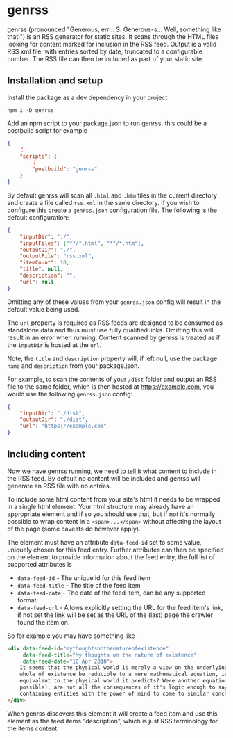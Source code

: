 # genrss

genrss (pronounced "Generous, err... S. Generous-s... Well, something like that!") is an RSS generator for static sites. It scans through the HTML files looking for content marked for inclusion in the RSS feed. Output is a valid RSS xml file, with entries sorted by date, truncated to a configurable number. The RSS file can then be included as part of your static site.

## Installation and setup

Install the package as a dev dependency in your project

```
npm i -D genrss
```

Add an npm script to your package.json to run genrss, this could be a postbuild script for example
```json
{
    ⋮
    "scripts": {
        ⋮
        "postbuild": "genrss"
    }
}
```

By default genrss will scan all `.html` and `.htm` files in the current directory and create a file called `rss.xml` in the same directory. If you wish to configure this create a `genrss.json` configuration file. The following is the default configuration:
```json
{
    "inputDir": "./",
    "inputFiles": ["**/*.html", "**/*.htm"],
    "outputDir": "./",
    "outputFile": "rss.xml",
    "itemCount": 10,
    "title": null,
    "description": "",
    "url": null
}
```
Omitting any of these values from your `genrss.json` config will result in the default value being used.

The `url` property is required as RSS feeds are designed to be consumed as standalone data and thus must use fully qualified links. Omitting this will result in an error when running. Content scanned by genrss is treated as if the `inputDir` is hosted at the `url`.

Note, the `title` and `description` property will, if left null, use the package `name` and `description` from your package.json. 


For example, to scan the contents of your `/dist` folder and output an RSS file to the same folder, which is then hosted at https://example.com, you would use the following `genrss.json` config:
```json
{
    "inputDir": "./dist",
    "outputDir": "./dist",
    "url": "https://example.com"
}
```
## Including content

Now we have genrss running, we need to tell it what content to include in the RSS feed. By default no content will be included and genrss will generate an RSS file with no entries.

To include some html content from your site's html it needs to be wrapped in a single html element. Your html structure may already have an appropriate element and if so you should use that, but if not it's normally possible to wrap content in a `<span>...</span>` without affecting the layout of the page (some caveats do however apply).

The element must have an attribute `data-feed-id` set to some value, uniquely chosen for this feed entry. Further attributes can then be specified on the element to provide information about the feed entry, the full list of supported attributes is

* `data-feed-id` - The unique id for this feed item
* `data-feed-title` - The title of the feed item
* `data-feed-date` - The date of the feed item, can be any supported format
* `data-feed-url` - Allows explicitly setting the URL for the feed item's link, if not set the link will be set as the URL of the (last) page the crawler found the item on.

So for example you may have something like

```html
<div data-feed-id="mythoughtsonthenatureofexistence" 
     data-feed-title="My thoughts on the nature of existence" 
     data-feed-date="10 Apr 2010">
    It seems that the physical world is merely a view on the underlying logic that determines it. Should the 
    whole of existence be reducible to a mere mathematical equation, is the existence of this equation not 
    equivalent to the physical world it predicts? Were another equation to be writ (or imagined, or merely 
    possible), are not all the consequences of it's logic enough to say that it is another world perhaps 
    containing entities with the power of mind to come to similar conclusions.
</div>
```

When genrss discovers this element it will create a feed item and use this element as the feed items "description", which is just RSS terminology for the items content.